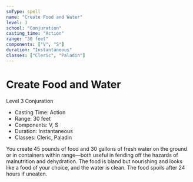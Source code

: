 ```yaml
---
smType: spell
name: "Create Food and Water"
level: 3
school: "Conjuration"
casting_time: "Action"
range: "30 feet"
components: ["V", "S"]
duration: "Instantaneous"
classes: ["Cleric", "Paladin"]
---
```


# Create Food and Water
Level 3 Conjuration

- Casting Time: Action
- Range: 30 feet
- Components: V, S
- Duration: Instantaneous
- Classes: Cleric, Paladin

You create 45 pounds of food and 30 gallons of fresh water on the ground or in containers within range—both useful in fending off the hazards of malnutrition and dehydration. The food is bland but nourishing and looks like a food of your choice, and the water is clean. The food spoils after 24 hours if uneaten.
